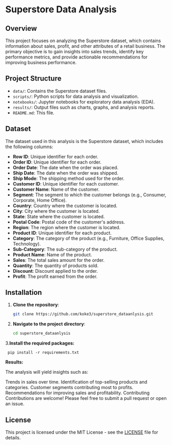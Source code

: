 # Superstore Data Analysis

## Overview

This project focuses on analyzing the Superstore dataset, which contains information about sales, profit, and other attributes of a retail business. The primary objective is to gain insights into sales trends, identify key performance metrics, and provide actionable recommendations for improving business performance.
## Project Structure

- `data/`: Contains the Superstore dataset files.
- `scripts/`: Python scripts for data analysis and visualization.
- `notebooks/`: Jupyter notebooks for exploratory data analysis (EDA).
- `results/`: Output files such as charts, graphs, and analysis reports.
- `README.md`: This file.


## Dataset

The dataset used in this analysis is the Superstore dataset, which includes the following columns:

- **Row ID**: Unique identifier for each order.
- **Order ID**: Unique identifier for each order.
- **Order Date**: The date when the order was placed.
- **Ship Date**: The date when the order was shipped.
- **Ship Mode**: The shipping method used for the order.
- **Customer ID**: Unique identifier for each customer.
- **Customer Name**: Name of the customer.
- **Segment**: The segment to which the customer belongs (e.g., Consumer, Corporate, Home Office).
- **Country**: Country where the customer is located.
- **City**: City where the customer is located.
- **State**: State where the customer is located.
- **Postal Code**: Postal code of the customer's address.
- **Region**: The region where the customer is located.
- **Product ID**: Unique identifier for each product.
- **Category**: The category of the product (e.g., Furniture, Office Supplies, Technology).
- **Sub-Category**: The sub-category of the product.
- **Product Name**: Name of the product.
- **Sales**: The total sales amount for the order.
- **Quantity**: The quantity of products sold.
- **Discount**: Discount applied to the order.
- **Profit**: The profit earned from the order.

## Installation

1. **Clone the repository**:
   ```bash
   git clone https://github.com/koke3/superstore_dataanlysis.git
2. **Navigate to the project directory**:
   ```bash
   cd superstore_dataanlysis
3.**Install the required packages:**
  
     pip install -r requirements.txt

**Results:**

The analysis will yield insights such as:

Trends in sales over time.
Identification of top-selling products and categories.
Customer segments contributing most to profits.
Recommendations for improving sales and profitability.
Contributing
Contributions are welcome! Please feel free to submit a pull request or open an issue.

## License
This project is licensed under the MIT License - see the [LICENSE](LICENSE) file for details.


